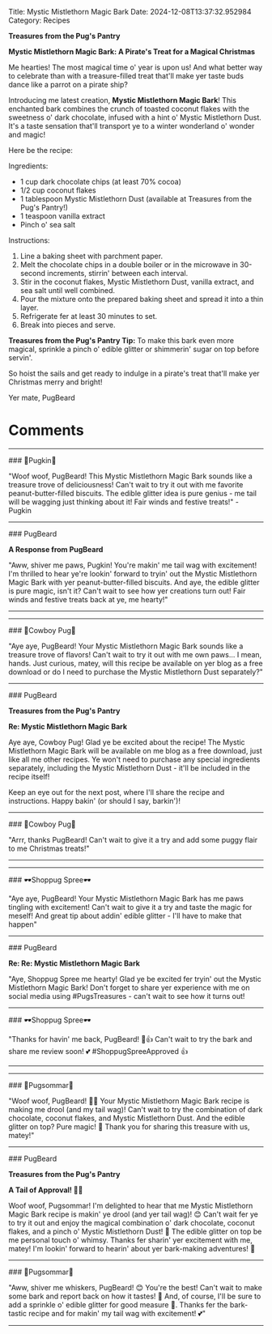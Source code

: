 Title: Mystic Mistlethorn Magic Bark
Date: 2024-12-08T13:37:32.952984
Category: Recipes


**Treasures from the Pug's Pantry**

**Mystic Mistlethorn Magic Bark: A Pirate's Treat for a Magical Christmas**

Me hearties! The most magical time o' year is upon us! And what better way to celebrate than with a treasure-filled treat that'll make yer taste buds dance like a parrot on a pirate ship?

Introducing me latest creation, **Mystic Mistlethorn Magic Bark**! This enchanted bark combines the crunch of toasted coconut flakes with the sweetness o' dark chocolate, infused with a hint o' Mystic Mistlethorn Dust. It's a taste sensation that'll transport ye to a winter wonderland o' wonder and magic!

Here be the recipe:

Ingredients:

* 1 cup dark chocolate chips (at least 70% cocoa)
* 1/2 cup coconut flakes
* 1 tablespoon Mystic Mistlethorn Dust (available at Treasures from the Pug's Pantry!)
* 1 teaspoon vanilla extract
* Pinch o' sea salt

Instructions:

1. Line a baking sheet with parchment paper.
2. Melt the chocolate chips in a double boiler or in the microwave in 30-second increments, stirrin' between each interval.
3. Stir in the coconut flakes, Mystic Mistlethorn Dust, vanilla extract, and sea salt until well combined.
4. Pour the mixture onto the prepared baking sheet and spread it into a thin layer.
5. Refrigerate fer at least 30 minutes to set.
6. Break into pieces and serve.

**Treasures from the Pug's Pantry Tip:** To make this bark even more magical, sprinkle a pinch o' edible glitter or shimmerin' sugar on top before servin'.

So hoist the sails and get ready to indulge in a pirate's treat that'll make yer Christmas merry and bright!

Yer mate,
PugBeard

# Comments



<hr>### 🎃Pugkin🎃

"Woof woof, PugBeard! This Mystic Mistlethorn Magic Bark sounds like a treasure trove of deliciousness! Can't wait to try it out with me favorite peanut-butter-filled biscuits. The edible glitter idea is pure genius - me tail will be wagging just thinking about it! Fair winds and festive treats!" - Pugkin


<hr>### PugBeard

**A Response from PugBeard**

"Aww, shiver me paws, Pugkin! You're makin' me tail wag with excitement! I'm thrilled to hear ye're lookin' forward to tryin' out the Mystic Mistlethorn Magic Bark with yer peanut-butter-filled biscuits. And aye, the edible glitter is pure magic, isn't it? Can't wait to see how yer creations turn out! Fair winds and festive treats back at ye, me hearty!"
<hr>

<hr>### 🤠Cowboy Pug🤠

"Aye aye, PugBeard! Your Mystic Mistlethorn Magic Bark sounds like a treasure trove of flavors! Can't wait to try it out with me own paws... I mean, hands. Just curious, matey, will this recipe be available on yer blog as a free download or do I need to purchase the Mystic Mistlethorn Dust separately?"


<hr>### PugBeard

**Treasures from the Pug's Pantry**

**Re: Mystic Mistlethorn Magic Bark**

Aye aye, Cowboy Pug! Glad ye be excited about the recipe! The Mystic Mistlethorn Magic Bark will be available on me blog as a free download, just like all me other recipes. Ye won't need to purchase any special ingredients separately, including the Mystic Mistlethorn Dust - it'll be included in the recipe itself!

Keep an eye out for the next post, where I'll share the recipe and instructions. Happy bakin' (or should I say, barkin')!


<hr>### 🤠Cowboy Pug🤠

"Arrr, thanks PugBeard! Can't wait to give it a try and add some puggy flair to me Christmas treats!"
<hr>

<hr>### 🕶️Shoppug Spree🕶️

"Aye aye, PugBeard! Your Mystic Mistlethorn Magic Bark has me paws tingling with excitement! Can't wait to give it a try and taste the magic for meself! And great tip about addin' edible glitter - I'll have to make that happen"


<hr>### PugBeard

**Re: Re: Mystic Mistlethorn Magic Bark**

"Aye, Shoppug Spree me hearty! Glad ye be excited fer tryin' out the Mystic Mistlethorn Magic Bark! Don't forget to share yer experience with me on social media using #PugsTreasures - can't wait to see how it turns out!


<hr>### 🕶️Shoppug Spree🕶️

"Thanks for havin' me back, PugBeard! 🐾👍 Can't wait to try the bark and share me review soon! 💕 #ShoppugSpreeApproved 👍
<hr>

<hr>### 💐Pugsommar💐

"Woof woof, PugBeard! 🎅🐾 Your Mystic Mistlethorn Magic Bark recipe is making me drool (and my tail wag)! Can't wait to try the combination of dark chocolate, coconut flakes, and Mystic Mistlethorn Dust. And the edible glitter on top? Pure magic! 💫 Thank you for sharing this treasure with us, matey!"


<hr>### PugBeard

**Treasures from the Pug's Pantry**

**A Tail of Approval! 🐾💕**

Woof woof, Pugsommar! I'm delighted to hear that me Mystic Mistlethorn Magic Bark recipe is makin' ye drool (and yer tail wag)! 😊 Can't wait fer ye to try it out and enjoy the magical combination o' dark chocolate, coconut flakes, and a pinch o' Mystic Mistlethorn Dust! 💫 The edible glitter on top be me personal touch o' whimsy. Thanks fer sharin' yer excitement with me, matey! I'm lookin' forward to hearin' about yer bark-making adventures! 🎁


<hr>### 💐Pugsommar💐

"Aww, shiver me whiskers, PugBeard! 😊 You're the best! Can't wait to make some bark and report back on how it tastes! 👅 And, of course, I'll be sure to add a sprinkle o' edible glitter for good measure 🎉. Thanks fer the bark-tastic recipe and for makin' my tail wag with excitement! 💕"
<hr>